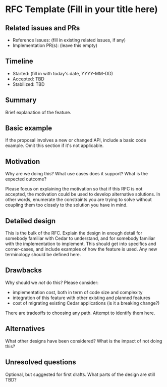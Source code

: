 # RFC Template (Fill in your title here)

## Related issues and PRs

- Reference Issues: (fill in existing related issues, if any)
- Implementation PR(s): (leave this empty)

## Timeline

- Started: (fill in with today's date, YYYY-MM-DD)
- Accepted: TBD
- Stabilized: TBD

## Summary

Brief explanation of the feature.

## Basic example

If the proposal involves a new or changed API, include a basic code example.
Omit this section if it's not applicable.

## Motivation

Why are we doing this? What use cases does it support? What is the expected
outcome?

Please focus on explaining the motivation so that if this RFC is not accepted,
the motivation could be used to develop alternative solutions. In other words,
enumerate the constraints you are trying to solve without coupling them too
closely to the solution you have in mind.

## Detailed design

This is the bulk of the RFC. Explain the design in enough detail for somebody familiar with Cedar to understand, and for somebody familiar with the implementation to implement. This should get into specifics and corner-cases, and include examples of how the feature is used. Any new terminology should be defined here.

## Drawbacks

Why should we *not* do this? Please consider:

- implementation cost, both in term of code size and complexity
- integration of this feature with other existing and planned features
- cost of migrating existing Cedar applications (is it a breaking change?)

There are tradeoffs to choosing any path. Attempt to identify them here.

## Alternatives

What other designs have been considered? What is the impact of not doing this?

## Unresolved questions

Optional, but suggested for first drafts. What parts of the design are still
TBD?
